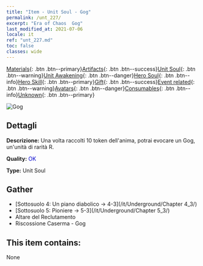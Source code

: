 ```yaml
---
title: "Item - Unit Soul - Gog"
permalink: /unt_227/
excerpt: "Era of Chaos  Gog"
last_modified_at: 2021-07-06
locale: it
ref: "unt_227.md"
toc: false
classes: wide
---
```

 [Materials](/ItemsIT/){: .btn .btn--primary}[Artifacts](/ItemsIT/Artifacts/){: .btn .btn--success}[Unit Soul](/ItemsIT/UnitSoul/){: .btn .btn--warning}[Unit Awakening](/ItemsIT/UnitAwakening/){: .btn .btn--danger}[Hero Soul](/ItemsIT/HeroSoul/){: .btn .btn--info}[Hero Skill](/ItemsIT/HeroSkill/){: .btn .btn--primary}[Gift](/ItemsIT/Gift/){: .btn .btn--success}[Event related](/ItemsIT/Events/){: .btn .btn--warning}[Avatars](/ItemsIT/Avatars/){: .btn .btn--danger}[Consumables](/ItemsIT/Consumables/){: .btn .btn--info}[Unknown](/ItemsIT/Unknown/){: .btn .btn--primary}

 ![Gog](/images/u/ti_touhuoguai.jpg)

## Dettagli
 **Descrizione:** Una volta raccolti 10 token dell'anima, potrai evocare un Gog, un'unità di rarità R.

 **Quality:** <span style="color: #0000CD">OK</span>

 **Type:** Unit Soul

## Gather

*    [Sottosuolo 4: Un piano diabolico -> 4-3](/it/Underground/Chapter 4_3/) 
*    [Sottosuolo 5: Pioniere -> 5-3](/it/Underground/Chapter 5_3/) 
*    Altare del Reclutamento 
*    Riscossione Caserma - Gog 

## This item contains:

  None

